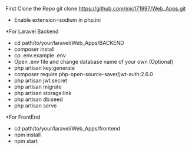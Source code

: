 First Clone the Repo
git clone https://github.com/mic171997/Web_Apps.git

* Enable extension=sodium in php.ini

*For Laravel Backend
  
* cd path/to/your/laravel/Web_Apps/BACKEND
* composer install
* cp .env.example .env
* Open .env file and change database name of your own (Optional)
* php artisan key:generate
* composer require php-open-source-saver/jwt-auth:2.6.0
* php artisan jwt:secret
* php artisan migrate
* php artisan storage:link
* php artisan db:seed
* php artisan serve

*For FrontEnd

* cd path/to/your/laravel/Web_Apps/frontend
* npm install
* npm start

